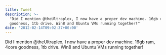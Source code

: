```yaml
---
title: Tweet
description: >-
  "Did I mention @theUltraplex, I now have a proper dev machine. 16gb ram, 4core
  goodness, 1tb drive. Win8 and Ubuntu VMs running together!"
date: '2012-02-14T09:02:37+00:00'
---
```

Did I mention @theUltraplex, I now have a proper dev machine. 16gb ram, 4core goodness, 1tb drive. Win8 and Ubuntu VMs running together!
